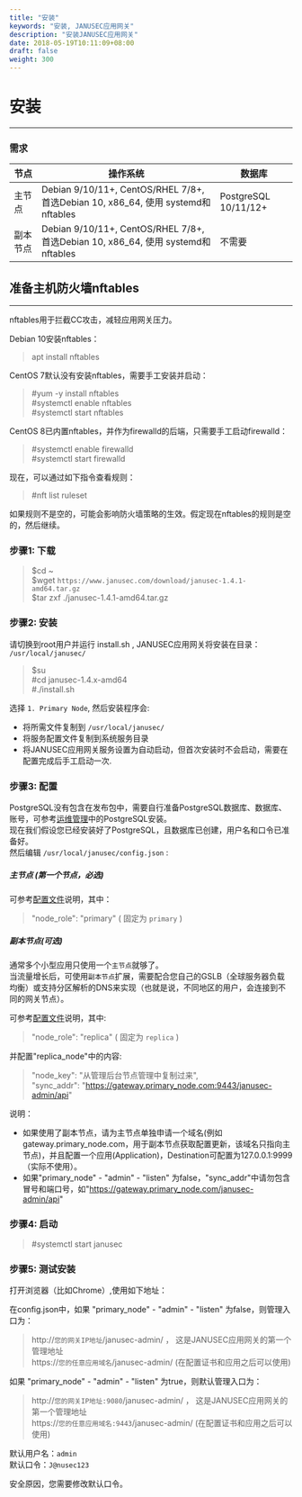```yaml
---
title: "安装"
keywords: "安装, JANUSEC应用网关"
description: "安装JANUSEC应用网关"
date: 2018-05-19T10:11:09+08:00
draft: false
weight: 300
---
```


# 安装
----

### 需求

| 节点      | 操作系统   | 数据库 |
|----------|--------------------------------------------------------------------------------|-----------------------|
| 主节点    | Debian 9/10/11+, CentOS/RHEL 7/8+, 首选Debian 10, x86_64, 使用 systemd和nftables   | PostgreSQL 10/11/12+  |   
| 副本节点  | Debian 9/10/11+, CentOS/RHEL 7/8+, 首选Debian 10, x86_64, 使用 systemd和nftables   | 不需要 |  



## 准备主机防火墙nftables  
----
nftables用于拦截CC攻击，减轻应用网关压力。  

Debian 10安装nftables：  

> apt install nftables   

CentOS 7默认没有安装nftables，需要手工安装并启动：  

> #yum -y install nftables  
> #systemctl enable nftables  
> #systemctl start nftables  

CentOS 8已内置nftables，并作为firewalld的后端，只需要手工启动firewalld：  

> #systemctl enable firewalld  
> #systemctl start firewalld  

现在，可以通过如下指令查看规则：  

> #nft list ruleset  

如果规则不是空的，可能会影响防火墙策略的生效。假定现在nftables的规则是空的，然后继续。  


### 步骤1: 下载
> $cd ~  
> $wget `https://www.janusec.com/download/janusec-1.4.1-amd64.tar.gz`  
> $tar zxf ./janusec-1.4.1-amd64.tar.gz  

### 步骤2: 安装
请切换到root用户并运行 install.sh , JANUSEC应用网关将安装在目录： `/usr/local/janusec/ ` 

> $su   
> #cd janusec-1.4.x-amd64   
> #./install.sh   

选择 `1. Primary Node`, 然后安装程序会:   

* 将所需文件复制到 `/usr/local/janusec/`   
* 将服务配置文件复制到系统服务目录   
* 将JANUSEC应用网关服务设置为自动启动，但首次安装时不会启动，需要在配置完成后手工启动一次.   

### 步骤3: 配置 
PostgreSQL没有包含在发布包中，需要自行准备PostgreSQL数据库、数据库、账号，可参考[运维管理](/cn/operation-management/)中的PostgreSQL安装。   
现在我们假设您已经安装好了PostgreSQL，且数据库已创建，用户名和口令已准备好。  
然后编辑 `/usr/local/janusec/config.json` :

##### 主节点 (第一个节点，必选)

可参考[配置文件](/cn/configuration/)说明，其中：  

> "node_role": "primary"  ( 固定为 `primary` )   


##### 副本节点(可选)  
通常多个小型应用只使用一个`主节点`就够了。  
当流量增长后，可使用`副本节点`扩展，需要配合您自己的GSLB（全球服务器负载均衡）或支持分区解析的DNS来实现（也就是说，不同地区的用户，会连接到不同的网关节点）。  

可参考[配置文件](/cn/configuration/)说明，其中:  

> "node_role": "replica"  ( 固定为 `replica` )  

并配置"replica_node"中的内容:  

> "node_key": "从管理后台节点管理中复制过来",   
> "sync_addr": "https://gateway.primary_node.com:9443/janusec-admin/api"  

说明：  
* 如果使用了副本节点，请为主节点单独申请一个域名(例如gateway.primary_node.com，用于副本节点获取配置更新，该域名只指向主节点)，并且配置一个应用(Application)，Destination可配置为127.0.0.1:9999 （实际不使用）。  
* 如果"primary_node" - "admin" - "listen" 为false，"sync_addr"中请勿包含冒号和端口号，如"https://gateway.primary_node.com/janusec-admin/api"   

### 步骤4: 启动
> #systemctl start janusec  

### 步骤5: 测试安装
打开浏览器（比如Chrome）,使用如下地址：

在config.json中，如果 "primary_node" - "admin" - "listen" 为false，则管理入口为： 

> http://`您的网关IP地址`/janusec-admin/ ， 这是JANUSEC应用网关的第一个管理地址   
> https://`您的任意应用域名`/janusec-admin/ (在配置证书和应用之后可以使用)

如果 "primary_node" - "admin" - "listen" 为true，则默认管理入口为： 

> http://`您的网关IP地址:9080`/janusec-admin/ ， 这是JANUSEC应用网关的第一个管理地址   
> https://`您的任意应用域名:9443`/janusec-admin/ (在配置证书和应用之后可以使用)

默认用户名：`admin`   
默认口令：`J@nusec123`   

安全原因，您需要修改默认口令。  

